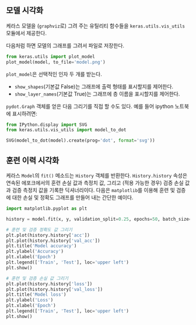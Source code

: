 
## 모델 시각화

케라스 모델을 (`graphviz`로) 그려 주는 유틸리티 함수들을
`keras.utils.vis_utils` 모듈에서 제공한다.

다음처럼 하면 모델의 그래프를 그려서 파일로 저장한다.
```python
from keras.utils import plot_model
plot_model(model, to_file='model.png')
```

`plot_model`은 선택적인 인자 두 개를 받는다.

- `show_shapes`(기본값 False)는 그래프에 출력 형태를 표시할지를 제어한다.
- `show_layer_names`(기본값 True)는 그래프에 층 이름을 표시할지를 제어한다.

`pydot.Graph` 객체를 얻은 다음 그리기를 직접 할 수도 있다.
예를 들어 ipython 노트북에 표시하려면:
```python
from IPython.display import SVG
from keras.utils.vis_utils import model_to_dot

SVG(model_to_dot(model).create(prog='dot', format='svg'))
```

## 훈련 이력 시각화

케라스 `Model`의 `fit()` 메소드는 `History` 객체를 반환한다. `History.history` 속성은 
연속된 에포크에서의 훈련 손실 값과 측정치 값, 그리고 (적용 가능한 경우) 검증 손실 값과
검증 측정치 값을 기록한 딕셔너리이다. 다음은 `matplotlib`를 이용해 훈련 및 검증에 대한 손실 및 정확도 그래프를 만들어 내는 간단한 예이다.

```python
import matplotlib.pyplot as plt

history = model.fit(x, y, validation_split=0.25, epochs=50, batch_size=16, verbose=1)

# 훈련 및 검증 정확도 값 그리기
plt.plot(history.history['acc'])
plt.plot(history.history['val_acc'])
plt.title('Model accuracy')
plt.ylabel('Accuracy')
plt.xlabel('Epoch')
plt.legend(['Train', 'Test'], loc='upper left')
plt.show()

# 훈련 및 검증 손실 값 그리기
plt.plot(history.history['loss'])
plt.plot(history.history['val_loss'])
plt.title('Model loss')
plt.ylabel('Loss')
plt.xlabel('Epoch')
plt.legend(['Train', 'Test'], loc='upper left')
plt.show()
```
